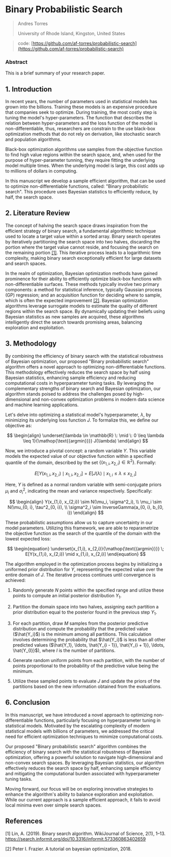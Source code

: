 # Binary Probabilistic Search

> Andres Torres
>
> University of Rhode Island, Kingston, United States

> code: [https://github.com/af-torres/probabilistic-search](https://github.com/af-torres/probabilistic-search)

### Abstract
This is a brief summary of your research paper.

## 1. Introduction

In recent years, the number of parameters used in statistical models has grown into the billions. Training these models is an expensive procedure that companies seek to optimize. During training, the most costly step is tuning the model's hyper-parameters. The function that describes the relation between hyper-parameters and the loss function of the model is non-differentiable, thus, researchers are constrain to the use black-box optimization methods that do not rely on derivation, like stochastic search and population algorithms.

Black-box optimization algorithms use samples from the objective function to find high value regions within the search space, and, when used for the purpose of hyper-parameter tunning, they require fitting the underlying model multiple times. When the underlying model is large, this cost adds up to millions of dollars in computing.

In this manuscript we develop a sample efficient algorithm, that can be used to optimize non-differentiable functions, called: "Binary probabilistic search". This procedure uses Bayesian statistics to efficiently reduce, by half, the search space.

## 2. Literature Review

The concept of halving the search space draws inspiration from the efficient strategy of binary search, a fundamental algorithmic technique used to locate a target value within a sorted array. Binary search operates by iteratively partitioning the search space into two halves, discarding the portion where the target value cannot reside, and focusing the search on the remaining portion [[1]](https://search.informit.org/doi/epdf/10.3316/informit.573360863402659). This iterative process leads to a logarithmic time complexity, making binary search exceptionally efficient for large datasets and search spaces.

In the realm of optimization, Bayesian optimization methods have gained prominence for their ability to efficiently optimize black-box functions with non-differentiable surfaces. These methods typically involve two primary components: a method for statistical inference, typically Gaussian process (GP) regression; and an acquisition function for deciding where to sample, which is often the expected improvement [[2]](https://arxiv.org/pdf/1807.02811). Bayesian optimization algorithms leverage surrogate models to estimate the quality of different regions within the search space. By dynamically updating their beliefs using Bayesian statistics as new samples are acquired, these algorithms intelligently direct the search towards promising areas, balancing exploration and exploitation.

## 3. Methodology

By combining the efficiency of binary search with the statistical robustness of Bayesian optimization, our proposed "Binary probabilistic search" algorithm offers a novel approach to optimizing non-differentiable functions. This methodology effectively reduces the search space by half using Bayesian statistics, enhancing sample efficiency and reducing computational costs in hyperparameter tuning tasks. By leveraging the complementary strengths of binary search and Bayesian optimization, our algorithm stands poised to address the challenges posed by high-dimensional and non-convex optimization problems in modern data science and machine learning applications.

Let's delve into optimizing a statistical model's hyperparameter, $\lambda$, by minimizing its underlying loss function $J$. To formalize this, we define our objective as:

$$
\begin{align}
    \underset{\lambda \in \mathbb{R} \: \mid \: 0 \leq \lambda \leq 1}{\mathop{\text{{argmin}}}} J(\lambda)
\end{align}
$$

Now, we introduce a pivotal concept: a random variable $Y$. This variable models the expected value of our objective function within a specified quantile of the domain, described by the set $\{(x_{1,i}, x_{2,i}) \in \mathbb{R}^2\}$. Formally:

$$
\begin{equation}
    E[Y(x_{1,i}, x_{2,i}) \mid x_{1,i}, x_{2,i}] = E[J(\lambda) \mid x_{1,i} \leq \lambda \leq x_{2,i}]
\end{equation}
$$

Here, $Y$ is defined as a normal random variable with semi-conjugate priors $\mu_i$ and $\sigma^2_i$, indicating the mean and variance respectively. Specifically:

$$
\begin{align}
    Y(x_{1,i}, x_{2,i}) \sim N(\mu_i, \sigma^2_i), \\
    \mu_i \sim N(\mu_{0, i}, \tau^2_{0, i}), \\
    \sigma^2_i \sim InverseGamma(a_{0, i}, b_{0, i})
\end{align}
$$

These probabilistic assumptions allow us to capture uncertainty in our model parameters. Utilizing this framework, we are able to reparametrize the objective function as the search of the quantile of the domain with the lowest expected loss:

$$
\begin{equation}
    \underset{x_{1,i}, x_{2,i}}{\mathop{\text{{argmin}}}} \; E[Y(x_{1,i}, x_{2,i}) \mid x_{1,i}, x_{2,i}]
\end{equation}
$$

The algorithm employed in the optimization process begins by initializing a uniformed prior distribution for $Y$, representing the expected value over the entire domain of $J$. The iterative process continues until convergence is achieved:

1. Randomly generate $N$ points within the specified range and utilize these points to compute an initial posterior distribution $Y_1$.
  
2. Partition the domain space into two halves, assigning each partition a prior distribution equal to the posterior found in the previous step $Y_1$.

3. For each partition, draw $M$ samples from the posterior predictive distribution and compute the probability that the predicted value ($\hat{Y_i}$) is the minimum among all partitions. This calculation involves determining the probability that $\hat{Y_i}$ is less than all other predicted values ($\hat{Y_1}, \ldots, \hat{Y_{i - 1}}, \hat{Y_{i + 1}}, \ldots, \hat{Y_{I}}$), where $I$ is the number of partitions.

4. Generate random uniform points from each partition, with the number of points proportional to the probability of the predictive value being the minimum.

5. Utilize these sampled points to evaluate $J$ and update the priors of the partitions based on the new information obtained from the evaluations.

## 6. Conclusion

In this manuscript, we have introduced a novel approach to optimizing non-differentiable functions, particularly focusing on hyperparameter tuning in statistical models. Motivated by the escalating complexity of modern statistical models with billions of parameters, we addressed the critical need for efficient optimization techniques to minimize computational costs.

Our proposed "Binary probabilistic search" algorithm combines the efficiency of binary search with the statistical robustness of Bayesian optimization, offering a powerful solution to navigate high-dimensional and non-convex search spaces. By leveraging Bayesian statistics, our algorithm effectively reduces the search space by half, enhancing sample efficiency and mitigating the computational burden associated with hyperparameter tuning tasks.

Moving forward, our focus will be on exploring innovative strategies to enhance the algorithm's ability to balance exploration and exploitation. While our current approach is a sample efficient approach, it fails to avoid local minima even over simple search spaces.

## References

[1] Lin, A. (2019). Binary search algorithm. WikiJournal of Science, 2(1), 1–13. https://search.informit.org/doi/10.3316/informit.573360863402659

[2] Peter I. Frazier. A tutorial on bayesian optimization, 2018.
